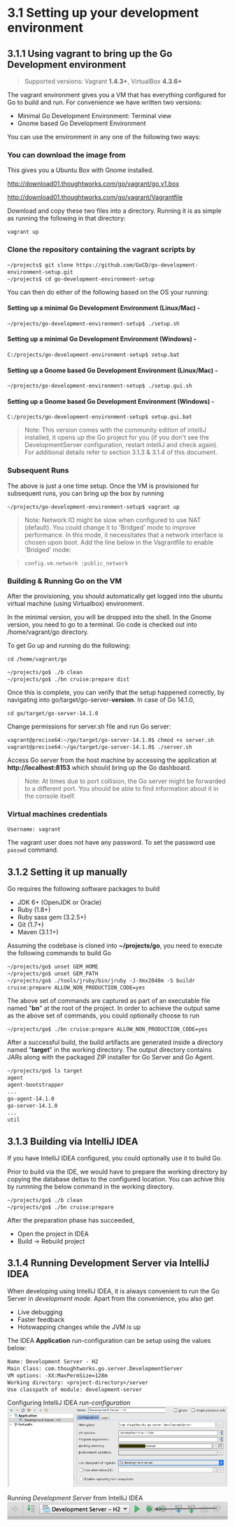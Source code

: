 # 3.1 Setting up your development environment

## 3.1.1 Using vagrant to bring up the Go Development environment

> Supported versions: Vagrant **1.4.3+**, VirtualBox **4.3.6+**

The vagrant environment gives you a VM that has everything configured for Go to build and run. For convenience we have written two versions:

- Minimal Go Development Environment: Terminal view
- Gnome based Go Development Environment


You can use the environment in any one of the following two ways:

### You can download the image from

This gives you a Ubuntu Box with Gnome installed.

http://download01.thoughtworks.com/go/vagrant/go.v1.box

http://download01.thoughtworks.com/go/vagrant/Vagrantfile

Download and copy these two files into a directory. Running it is as simple as running the following in that directory:

```
vagrant up
```

### Clone the repository containing the vagrant scripts by

```
~/projects$ git clone https://github.com/GoCD/go-development-environment-setup.git
~/projects$ cd go-development-environment-setup
```

You can then do either of the following based on the OS your running:

#### Setting up a minimal Go Development Environment (Linux/Mac) -

```
~/projects/go-development-environment-setup$ ./setup.sh
```

#### Setting up a minimal Go Development Environment (Windows) -

```
C:/projects/go-development-environment-setup$ setup.bat
```

#### Setting up a Gnome based Go Development Environment (Linux/Mac) -

```
~/projects/go-development-environment-setup$ ./setup.gui.sh
```

#### Setting up a Gnome based Go Development Environment (Windows) -

```
C:/projects/go-development-environment-setup$ setup.gui.bat
```

> Note: This version comes with the community edition of intelliJ installed, it opens up the Go project for you (if you don't see the DevelopmentServer configuration, restart intelliJ and check again). For additional details refer to section 3.1.3 & 3.1.4 of this document. 

### Subsequent Runs

The above is just a one time setup. Once the VM is provisioned for subsequent runs, you can bring up the box by running

```
~/projects/go-development-environment-setup$ vagrant up
```

> Note: Network IO might be slow when configured to use NAT (default). You could change it to 'Bridged' mode to improve performance. In this mode, it necessitates that a network interface is chosen upon boot. Add the line below in the Vagrantfile to enable 'Bridged' mode:

>
>```
>config.vm.network :public_network
>```

### Building & Running Go on the VM

After the provisioning, you should automatically get logged into the ubuntu virtual machine (using Virtualbox) environment.

In the minimal version, you will be dropped into the shell. In the Gnome version, you need to go to a terminal. Go code is checked out into /home/vagrant/go directory. 

To get Go up and running do the following:

```
cd /home/vagrant/go
```

```
~/projects/go$ ./b clean
~/projects/go$ ./bn cruise:prepare dist
```

Once this is complete, you can verify that the setup happened correctly, by navigating into go/target/go-server-**version**. In case of Go 14.1.0, 

```
cd go/target/go-server-14.1.0
```

Change permissions for server.sh file and run Go server:

```
vagrant@precise64:~/go/target/go-server-14.1.0$ chmod +x server.sh
vagrant@precise64:~/go/target/go-server-14.1.0$ ./server.sh
```

Access Go server from the host machine by accessing the application at **http://localhost:8153** which should bring up the Go dashboard.

> Note: At times due to port collision, the Go server might be forwarded to a different port. You should be able to find information about it in the console itself. 

### Virtual machines credentials
```
Username: vagrant
```

The vagrant user does not have any password. To set the password use `passwd` command.

## 3.1.2 Setting it up manually

Go requires the following software packages to build

-   JDK 6+ (OpenJDK or Oracle)
-   Ruby (1.8+)
-   Ruby sass gem (3.2.5+)
-   Git (1.7+)
-   Maven (3.1.1+)

Assuming the codebase is cloned into **~/projects/go**, you need to execute the
following commands to build Go

```
~/projects/go$ unset GEM_HOME
~/projects/go$ unset GEM_PATH
~/projects/go$ ./tools/jruby/bin/jruby -J-Xmx2048m -S buildr cruise:prepare ALLOW_NON_PRODUCTION_CODE=yes
```

The above set of commands are captured as part of an executable file named
"**bn**" at the root of the project. In order to achieve the output same as the
above set of commands, you could optionally choose to run

```
~/projects/go$ ./bn cruise:prepare ALLOW_NON_PRODUCTION_CODE=yes
```

After a successful build, the build artifacts are generated inside a directory
named "**target**" in the working directory. The output directory contains JARs
along with the packaged ZIP installer for Go Server and Go Agent.

```
~/projects/go$ ls target
agent
agent-bootstrapper
...
go-agent-14.1.0
go-server-14.1.0
...
util
```

## 3.1.3 Building via IntelliJ IDEA

If you have IntelliJ IDEA configured, you could optionally use it to build Go. 

Prior to build via the IDE, we would have to prepare the working directory by copying the database deltas to the configured location. You can achive this by runnning the below command in the working directory.

```
~/projects/go$ ./b clean
~/projects/go$ ./bn cruise:prepare
```

After the preparation phase has succeeded, 

- Open the project in IDEA
- Build -> Rebuild project

## 3.1.4 Running Development Server via IntelliJ IDEA

When developing using IntelliJ IDEA, it is always convenient to run the Go Server in *development mode*. Apart from the convenience, you also get

- Live debugging
- Faster feedback
- Hotswapping changes while the JVM is up

The IDEA **Application** run-configuration can be setup using the values below:

```
Name: Development Server - H2
Main Class: com.thoughtworks.go.server.DevelopmentServer
VM options: -XX:MaxPermSize=128m
Working directory: <project-directory>/server
Use classpath of module: development-server
```

Configuring IntelliJ IDEA *run-configuration*
![](images/idea_run_configuration_development_server.png)

Running *Development Server* from IntelliJ IDEA
![](images/idea_run_configuration.png)
